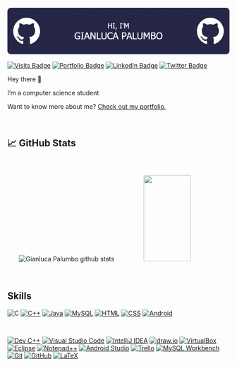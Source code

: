 ![Header](./banner.png)

[![Visits Badge](https://badges.pufler.dev/visits/gianlucapalumbo0/gianlucapalumbo0)]()
[![Portfolio Badge](https://img.shields.io/badge/Portfolio-Profile-informational?style=flat&logo=portfolio&logoColor=white&color=1CA2F1)](https://gianlucapalumbo0.github.io/portfolio/)
[![LinkedIn Badge](https://img.shields.io/badge/LinkedIn-Profile-informational?style=flat&logo=linkedin&logoColor=white&color=0D76A8)](https://www.linkedin.com/in/gianluca-palumbo0/)
[![Twitter Badge](https://img.shields.io/badge/Twitter-Profile-informational?style=flat&logo=twitter&logoColor=white&color=1DA1F2)](https://twitter.com/gianluca_palu0)


Hey there 👋

I’m a computer science student  

Want to know more about me? [Check out my portfolio.]( https://gianlucapalumbo0.github.io/portfolio/)

<br>

## &#x1f4c8; GitHub Stats

<br>

<br>

<div align="center">  
  <img width="51%" height="195px" src="https://github-readme-stats.vercel.app/api?username=gianlucapalumbo0&theme=tokyonight&show_icons=true&hide_border=true&count_private=true" alt="Gianluca Palumbo github stats" /> 
  
  <img width="46%" height="195px" src="https://github-readme-stats.vercel.app/api/top-langs/?username=gianlucapalumbo0&theme=tokyonight&show_icons=true&hide_border=true&layout=compact" />
</div>

<br>
<br>

## Skills
![C](https://img.shields.io/badge/code-C-informational?style=flat&logo=c&logoColor=white)
[![C++](https://img.shields.io/badge/code-C%2B%2B-informational?style=flat&logo=c%2B%2B&logoColor=white)](https://it.wikipedia.org/wiki/C%2B%2B)
[![Java](https://img.shields.io/badge/code-Java-informational?style=flat&logo=java&logoColor=white)](https://www.java.com)
[![MySQL](https://img.shields.io/badge/code-MySQL-informational?style=flat&logo=mysql&logoColor=white)](https://www.mysql.com/)
[![HTML](https://img.shields.io/badge/code-HTML-informational?style=flat&logo=html5&logoColor=white)](https://developer.mozilla.org/en-US/docs/Web/HTML)
[![CSS](https://img.shields.io/badge/code-CSS-informational?style=flat&logo=css3&logoColor=white)](https://developer.mozilla.org/en-US/docs/Web/CSS)
[![Android](https://img.shields.io/badge/code-Android-informational?style=flat&logo=android&logoColor=white)](https://developer.android.com/)


<br>


[![Dev C++](https://img.shields.io/badge/Tools-Dev%20C%2B%2B-informational?style=flat&logo=dev-c%2B%2B&logoColor=white)](https://sourceforge.net/projects/orwelldevcpp/)
[![Visual Studio Code](https://img.shields.io/badge/Tools-Visual%20Studio%20Code-informational?style=flat&logo=visual-studio-code&logoColor=white)](https://code.visualstudio.com/)
[![IntelliJ IDEA](https://img.shields.io/badge/Tools-IntelliJ%20IDEA-informational?style=flat&logo=intellij-idea&logoColor=white)](https://www.jetbrains.com/idea/)
[![draw.io](https://img.shields.io/badge/Tools-draw.io-informational?style=flat&logo=draw.io&logoColor=white)](https://www.draw.io/)
[![VirtualBox](https://img.shields.io/badge/Tools-VirtualBox-informational?style=flat&logo=virtualbox&logoColor=white)](https://www.virtualbox.org/)
[![Eclipse](https://img.shields.io/badge/Tools-Eclipse-informational?style=flat&logo=eclipse&logoColor=white)](https://www.eclipse.org/)
[![Notepad++](https://img.shields.io/badge/Tools-Notepad%2B%2B-informational?style=flat&logo=notepad%2B%2B&logoColor=white)](https://notepad-plus-plus.org/)
[![Android Studio](https://img.shields.io/badge/Tools-Android%20Studio-informational?style=flat&logo=android-studio&logoColor=white)](https://developer.android.com/studio)
[![Trello](https://img.shields.io/badge/Tools-Trello-informational?style=flat&logo=trello&logoColor=white)](https://trello.com/)
[![MySQL Workbench](https://img.shields.io/badge/Tools-MySQL%20Workbench-informational?style=flat&logo=mysql&logoColor=white)](https://www.mysql.com/products/workbench/)
[![Git](https://img.shields.io/badge/Tools-Git-informational?style=flat&logo=git&logoColor=white)](https://git-scm.com/)
[![GitHub](https://img.shields.io/badge/Tools-GitHub-informational?style=flat&logo=github&logoColor=white)](https://github.com/)
[![LaTeX](https://img.shields.io/badge/Tools-LaTeX-informational?style=flat&logo=latex&logoColor=white)](https://www.latex-project.org/)








